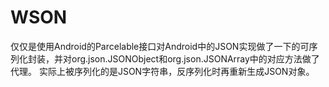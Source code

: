 WSON
============
仅仅是使用Android的Parcelable接口对Android中的JSON实现做了一下的可序列化封装，并对org.json.JSONObject和org.json.JSONArray中的对应方法做了代理。
实际上被序列化的是JSON字符串，反序列化时再重新生成JSON对象。
